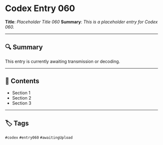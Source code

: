 # Codex Entry 060

**Title**: *Placeholder Title 060*
**Summary**: _This is a placeholder entry for Codex 060._

---

## 🔍 Summary

This entry is currently awaiting transmission or decoding.

---

## 🧠 Contents

- Section 1
- Section 2
- Section 3

---

## 🏷️ Tags

`#codex` `#entry060` `#awaitingUpload`
